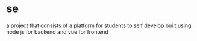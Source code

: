 # se
a project that consists of a platform for students to self develop built using node js for backend and vue for frontend
